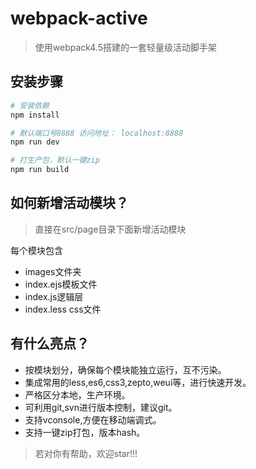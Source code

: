 # webpack-active

> 使用webpack4.5搭建的一套轻量级活动脚手架

## 安装步骤

```bash
# 安装依赖
npm install

# 默认端口号8888 访问地址： localhost:8888
npm run dev

# 打生产包，默认一键zip
npm run build
```
## 如何新增活动模块？

> 直接在src/page目录下面新增活动模块

每个模块包含

 - images文件夹
 - index.ejs模板文件
 - index.js逻辑层
 - index.less css文件

## 有什么亮点？

 - 按模块划分，确保每个模块能独立运行，互不污染。
 - 集成常用的less,es6,css3,zepto,weui等，进行快速开发。 
 - 严格区分本地，生产环境。
 - 可利用git,svn进行版本控制，建议git。
 - 支持vconsole,方便在移动端调式。
 - 支持一键zip打包，版本hash。

> 若对你有帮助，欢迎star!!!


